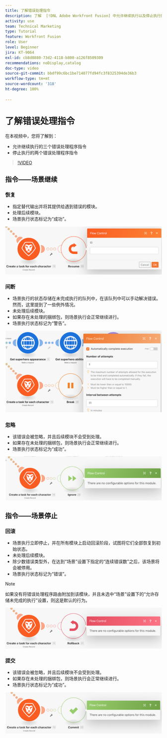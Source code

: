 ```yaml
---
title: 了解错误处理指令
description: 了解  [!DNL Adobe Workfront Fusion] 中允许继续执行以及停止执行的错误处理程序指令。
activity: use
team: Technical Marketing
type: Tutorial
feature: Workfront Fusion
role: User
level: Beginner
jira: KT-9064
exl-id: cb8d0880-73d2-4118-b800-a126f8509309
recommendations: noDisplay,catalog
doc-type: video
source-git-commit: bbdf99c6bc1be714077fd94fc3f8325394de36b3
workflow-type: tm+mt
source-wordcount: '318'
ht-degree: 100%

---
```


# 了解错误处理指令

在本视频中，您将了解到：

* 允许继续执行的三个错误处理程序指令
* 停止执行的两个错误处理程序指令

>[!VIDEO](https://video.tv.adobe.com/v/3418134/?quality=12&learn=on&enablevpops=1&captions=chi_hans)

## 指令——场景继续

### 恢复

* 指定替代输出并将其提供给遇到错误的模块。
* 处理后续模块。
* 场景执行状态标记为“成功”。

![“恢复”指令的图像](assets/troubleshooting-and-error-handling-2.png)

### 间断

* 场景执行的状态存储在未完成执行的队列中，在该队列中可以手动解决错误。然而，这里提到了一些例外情况。
* 未处理后续模块。
* 如果存在未处理的捆绑包，则场景执行会正常继续进行。
* 场景执行状态标记为“警告”。

![简单指令的图像](assets/troubleshooting-and-error-handling-3.png)

### 忽略

* 该错误会被忽略，并且后续模块不会受到处理。
* 如果存在未处理的捆绑包，则场景执行会正常继续进行。
* 场景执行状态标记为“成功”。

![忽略指令的图像](assets/troubleshooting-and-error-handling-4.png)

## 指令——场景停止

### 回滚

* 场景执行立即停止，并在所有模块上启动回滚阶段，试图将它们全部恢复到初始状态。
* 未处理后续模块。
* 除少数错误类型外，在达到“场景”设置下指定的“连续错误数”之后，该场景将会被停用。
* 场景执行状态标记为“错误”。

>[!NOTE]
>
>如果没有将错误处理程序路由附加到该模块，并且未选中“场景”设置下的“允许存储未完成的执行”设置，则这是默认的行为。

![回滚指令的图像](assets/troubleshooting-and-error-handling-5.png)

### 提交

* 该错误会被忽略，并且后续模块不会受到处理。
* 如果存在未处理的捆绑包，则场景执行会正常继续进行。
* 场景执行状态标记为“成功”。

![承诺指令的图像](assets/troubleshooting-and-error-handling-6.png)
